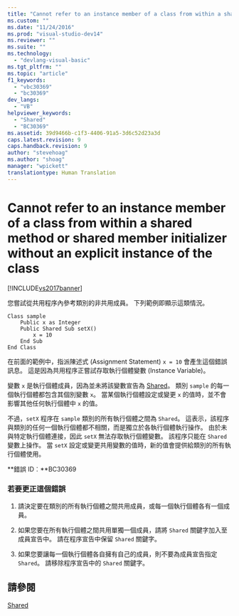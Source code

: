 ```yaml
---
title: "Cannot refer to an instance member of a class from within a shared method or shared member initializer without an explicit instance of the class | Microsoft Docs"
ms.custom: ""
ms.date: "11/24/2016"
ms.prod: "visual-studio-dev14"
ms.reviewer: ""
ms.suite: ""
ms.technology: 
  - "devlang-visual-basic"
ms.tgt_pltfrm: ""
ms.topic: "article"
f1_keywords: 
  - "vbc30369"
  - "bc30369"
dev_langs: 
  - "VB"
helpviewer_keywords: 
  - "Shared"
  - "BC30369"
ms.assetid: 39d9466b-c1f3-4406-91a5-3d6c52d23a3d
caps.latest.revision: 9
caps.handback.revision: 9
author: "stevehoag"
ms.author: "shoag"
manager: "wpickett"
translationtype: Human Translation
---
```

# Cannot refer to an instance member of a class from within a shared method or shared member initializer without an explicit instance of the class
[!INCLUDE[vs2017banner](../../../csharp/includes/vs2017banner.md)]

您嘗試從共用程序內參考類別的非共用成員。  下列範例即顯示這類情況。  
  
```  
Class sample  
    Public x as Integer  
    Public Shared Sub setX()  
        x = 10  
    End Sub  
End Class  
```  
  
 在前面的範例中，指派陳述式 \(Assignment Statement\) `x = 10` 會產生這個錯誤訊息。  這是因為共用程序正嘗試存取執行個體變數 \(Instance Variable\)。  
  
 變數 `x` 是執行個體成員，因為並未將該變數宣告為 [Shared](../../../visual-basic/language-reference/modifiers/shared.md)。  類別 `sample` 的每一個執行個體都包含其個別變數 `x`。  當某個執行個體設定或變更 `x` 的值時，並不會影響其他任何執行個體中 `x` 的值。  
  
 不過，`setX` 程序在 `sample` 類別的所有執行個體之間為 `Shared`。  這表示，該程序與類別的任何一個執行個體都不相關，而是獨立於各執行個體執行操作。  由於未與特定執行個體連接，因此 `setX` 無法存取執行個體變數。  該程序只能在 `Shared` 變數上操作。  當 `setX` 設定或變更共用變數的值時，新的值會提供給類別的所有執行個體使用。  
  
 **錯誤 ID︰**BC30369  
  
### 若要更正這個錯誤  
  
1.  請決定要在類別的所有執行個體之間共用成員，或每一個執行個體各有一個成員。  
  
2.  如果您要在所有執行個體之間共用單獨一個成員，請將 `Shared` 關鍵字加入至成員宣告中。  請在程序宣告中保留 `Shared` 關鍵字。  
  
3.  如果您要讓每一個執行個體各自擁有自己的成員，則不要為成員宣告指定 `Shared`。  請移除程序宣告中的 `Shared` 關鍵字。  
  
## 請參閱  
 [Shared](../../../visual-basic/language-reference/modifiers/shared.md)